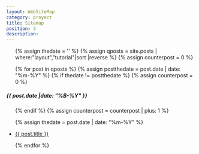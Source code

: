 ```yaml
---
layout: WebSiteMap
category: proyect
title: Sitemap
position: 3
description: 
---
```


<ul>
{% assign thedate = '' %}
{% assign qposts = site.posts | where:"layout","tutorial"|sort |reverse %}
{% assign counterpost = 0 %}

{% for post in qposts %}
{% assign postthedate = post.date | date: "%m-%Y" %}
{% if thedate != postthedate %}
{% assign counterpost = 0 %}
</ul>
<h5>{{ post.date |date: "%B-%Y" }}</h5>
<ul>
{% endif %}
{% assign counterpost = counterpost | plus: 1 %}

{% assign thedate = post.date | date: "%m-%Y" %}


<li><a href="{{site.url}}{{site.baseurl}}{{ post.url }}">{{ post.title }}</a></li>

{% endfor %}</ul>
